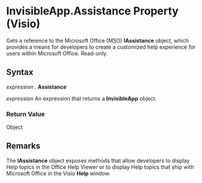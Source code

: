 
# InvisibleApp.Assistance Property (Visio)

Gets a reference to the Microsoft Office (MSO)  **IAssistance** object, which provides a means for developers to create a customized help experience for users within Microsoft Office. Read-only.


## Syntax

 _expression_ . **Assistance**

 _expression_ An expression that returns a **InvisibleApp** object.


### Return Value

Object


## Remarks

The  **IAssistance** object exposes methods that allow developers to display Help topics in the Office Help Viewer or to display Help topics that ship with Microsoft Office in the Visio **Help** window.

